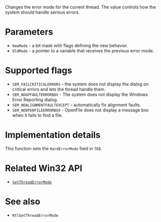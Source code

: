 Changes the error mode for the current thread. The value controls how the system should handle serious errors.

# Parameters
 - `NewMode` - a bit mask with flags defining the new behavior.
 - `OldMode` - a pointer to a variable that receives the previous error mode.

# Supported flags
 - `SEM_FAILCRITICALERRORS` - the system does not display the dialog on critical errors and lets the thread handle them.
 - `SEM_NOGPFAULTERRORBOX` - The system does not display the Windows Error Reporting dialog.
 - `SEM_NOALIGNMENTFAULTEXCEPT` - automatically fix alignment faults.
 - `SEM_NOOPENFILEERRORBOX` - OpenFile does not display a message box when it fails to find a file.

# Implementation details
This function sets the `HardErrorMode` field in `TEB`.

# Related Win32 API
 - [`SetThreadErrorMode`](https://learn.microsoft.com/en-us/windows/win32/api/errhandlingapi/nf-errhandlingapi-setthreaderrormode)

# See also
 - `RtlGetThreadErrorMode`
